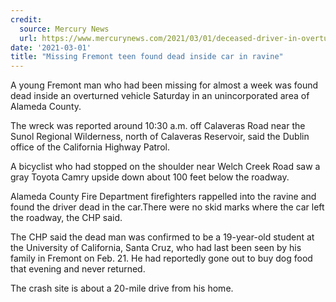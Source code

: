 ```yaml
---
credit:
  source: Mercury News
  url: https://www.mercurynews.com/2021/03/01/deceased-driver-in-overturned-vehicle-was-missing-at-risk-fremont-resident/
date: '2021-03-01'
title: "Missing Fremont teen found dead inside car in ravine"
---
```

A young Fremont man who had been missing for almost a week was found dead inside an overturned vehicle Saturday in an unincorporated area of Alameda County.

The wreck was reported around 10:30 a.m. off Calaveras Road near the Sunol Regional Wilderness, north of Calaveras Reservoir, said the Dublin office of the California Highway Patrol.

A bicyclist who had stopped on the shoulder near Welch Creek Road saw a gray Toyota Camry upside down about 100 feet below the roadway.

Alameda County Fire Department firefighters rappelled into the ravine and found the driver dead in the car.There were no skid marks where the car left the roadway, the CHP said.

The CHP said the dead man was confirmed to be a 19-year-old student at the University of California, Santa Cruz, who had last been seen by his family in Fremont on Feb. 21. He had reportedly gone out to buy dog food that evening and never returned.

The crash site is about a 20-mile drive from his home.
